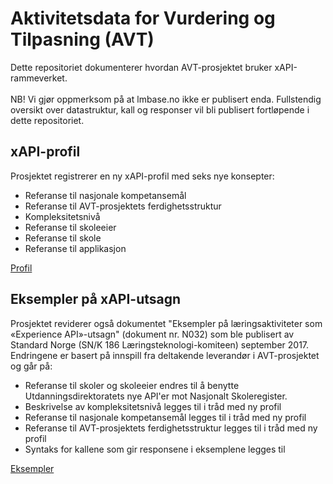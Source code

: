 # Aktivitetsdata for Vurdering og Tilpasning (AVT)
Dette repositoriet dokumenterer hvordan AVT-prosjektet bruker xAPI-rammeverket. </br></br>NB! Vi gjør oppmerksom på at lmbase.no ikke er publisert enda. Fullstendig oversikt over datastruktur, kall og responser vil bli publisert fortløpende i dette repositoriet.
## xAPI-profil
Prosjektet registrerer en ny xAPI-profil med seks nye konsepter:
- Referanse til nasjonale kompetansemål
- Referanse til AVT-prosjektets ferdighetsstruktur
- Kompleksitetsnivå
- Referanse til skoleeier
- Referanse til skole
- Referanse til applikasjon

[Profil](avt.jsonld)

## Eksempler på xAPI-utsagn
Prosjektet reviderer også dokumentet "Eksempler på læringsaktiviteter som «Experience API»-utsagn" (dokument nr. N032) som ble publisert av Standard Norge (SN/K 186 Læringsteknologi-komiteen) september 2017. Endringene er basert på innspill fra deltakende leverandør i AVT-prosjektet og går på:
- Referanse til skoler og skoleeier endres til å benytte Utdanningsdirektoratets nye API'er mot Nasjonalt Skoleregister.
- Beskrivelse av kompleksitetsnivå legges til i tråd med ny profil
- Referanse til nasjonale kompetansemål legges til i tråd med ny profil
- Referanse til AVT-prosjektets ferdighetsstruktur legges til i tråd med ny profil
- Syntaks for kallene som gir responsene i eksemplene legges til

[Eksempler](eksempler.md)
